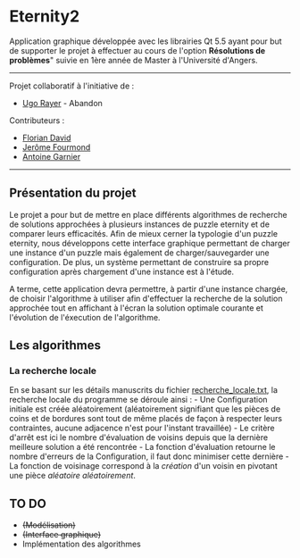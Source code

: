# Eternity2

Application graphique développée avec les librairies Qt 5.5 ayant pour but
de supporter le projet à effectuer au cours de l'option **Résolutions de
problèmes**" suivie en 1ère année de Master à l'Université d'Angers.

- - -

Projet collaboratif à l'initiative de :
 * [Ugo Rayer](https://github.com/Seymour49) -  Abandon

Contributeurs :
* [Florian David](https://github.com/Flodavid)
* [Jerôme Fourmond](https://github.com/jfourmond)
* [Antoine Garnier](https://github.com/Ascris)

- - -

## Présentation du projet

Le projet a pour but de mettre en place différents algorithmes de recherche
de solutions approchées à plusieurs instances de puzzle eternity et de comparer
leurs efficacités.
Afin de mieux cerner la typologie d'un puzzle eternity, nous développons cette
interface graphique permettant de charger une instance d'un puzzle mais également
de charger/sauvegarder une configuration.
De plus, un système permettant de construire sa propre configuration après chargement
d'une instance est à l'étude.

A terme, cette application devra permettre, à partir d'une instance chargée, de
choisir l'algorithme à utiliser afin d'effectuer la recherche de la solution approchée
tout en affichant à l'écran la solution optimale courante et l'évolution de l'éxecution
de l'algorithme.

##	Les algorithmes

### La recherche locale

En se basant sur les détails manuscrits du fichier [recherche_locale.txt](https://github.com/flodavid/eternity2/blob/master/recherche_locale.txt), la recherche locale du programme se déroule ainsi :
	- Une Configuration initiale est créée aléatoirement (aléatoirement signifiant que les pièces de coins et de bordures sont tout de même placés de façon à respecter leurs contraintes, aucune adjacence n'est pour l'instant travaillée)
	- Le critère d'arrêt est ici le nombre d'évaluation de voisins depuis que la dernière meilleure solution a été rencontrée
	- La fonction d'évaluation retourne le nombre d'erreurs de la Configuration, il faut donc minimiser cette dernière
	- La fonction de voisinage correspond à la *création* d'un voisin en pivotant une pièce _aléatoire_ _aléatoirement_.

## TO DO
* ~~(Modélisation)~~
* ~~(Interface graphique)~~
* Implémentation des algorithmes
